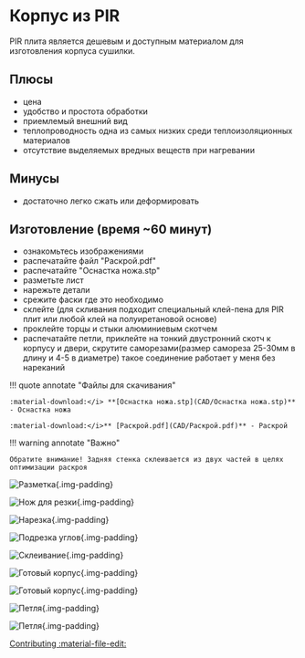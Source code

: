 # Корпус из PIR

PIR плита является дешевым и доступным материалом для изготовления корпуса сушилки. 
## Плюсы
- цена
- удобство и простота обработки
- приемлемый внешний вид
- теплопроводность одна из самых низких среди теплоизоляционных материалов
- отсутствие выделяемых вредных веществ при нагревании


## Минусы
- достаточно легко сжать или деформировать 

## Изготовление (время ~60 минут)
- ознакомьтесь изображениями
- распечатайте файл "Раскрой.pdf"
- распечатайте "Оснастка ножа.stp" 
- разметьте лист
- нарежьте детали
- срежите фаски где это необходимо
- склейте (для скливания подходит специальный клей-пена для PIR плит или любой клей на полуиретановой основе)
- проклейте торцы и стыки алюминиевым скотчем
- распечатайте петли, приклейте на тонкий двустронний скотч к корпусу и двери, скрутите саморезами(размер самореза 25-30мм в длину и 4-5 в диаметре) такое соединение работает у меня без нареканий

!!! quote annotate "Файлы для скачивания"

    :material-download:</i> **[Оснастка ножа.stp](CAD/Оснастка ножа.stp)** - Оснастка ножа
    
    :material-download:</i>** [Раскрой.pdf](CAD/Раскрой.pdf)** - Раскрой

!!! warning annotate "Важно"

    Обратите внимание! Задняя стенка склеивается из двух частей в целях оптимизации раскроя

![Разметка](https://raw.githubusercontent.com/pavluchenkor/iDryerProject/main/iDryer%20v2/Hardware/PIR%20Box/img/IMG_8843-web.jpeg){.img-padding}

![Нож для резки](https://raw.githubusercontent.com/pavluchenkor/iDryerProject/main/iDryer%20v2/Hardware/PIR%20Box/img/IMG_8839-web.jpeg){.img-padding}

![Нарезка](https://raw.githubusercontent.com/pavluchenkor/iDryerProject/main/iDryer%20v2/Hardware/PIR%20Box/img/IMG_8844-web.jpeg){.img-padding}

![Подрезка углов](https://raw.githubusercontent.com/pavluchenkor/iDryerProject/main/iDryer%20v2/Hardware/PIR%20Box/img/IMG_8845-web.jpeg){.img-padding}

![Склеивание](https://raw.githubusercontent.com/pavluchenkor/iDryerProject/main/iDryer%20v2/Hardware/PIR%20Box/img/IMG_8846-web.jpeg){.img-padding}

![Готовый корпус](https://raw.githubusercontent.com/pavluchenkor/iDryerProject/main/iDryer%20v2/Hardware/PIR%20Box/img/IMG_8847-web.jpeg){.img-padding}

![Готовый корпус](https://raw.githubusercontent.com/pavluchenkor/iDryerProject/main/iDryer%20v2/Hardware/PIR%20Box/img/IMG_8848-web.jpeg){.img-padding}

![Петля](https://raw.githubusercontent.com/pavluchenkor/iDryerProject/main/iDryer%20v2/Hardware/PIR%20Box/img/IMG_8841-web.jpeg){.img-padding}

![Петля](https://raw.githubusercontent.com/pavluchenkor/iDryerProject/main/iDryer%20v2/Hardware/PIR%20Box/img/IMG_8840-web.jpeg){.img-padding}

[Contributing :material-file-edit:](https://github.com/pavluchenkor/iDryerProject/tree/main/iDryer%20v2/Hardware/PIR%20Box) 
